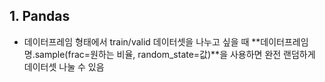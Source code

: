 ## 1. Pandas
- 데이터프레임 형태에서 train/valid 데이터셋을 나누고 싶을 때 **데이터프레임명.sample(frac=원하는 비율, random_state=값)**을 사용하면 완전 랜덤하게 데이터셋 나눌 수 있음